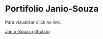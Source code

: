 # Portifolio Janio-Souza

Para vizualizar click no link.

[Janio-Souza.github.io](https://janio-souza.github.io/)
